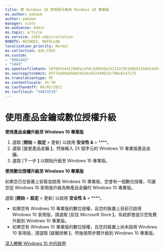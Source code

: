 ```yaml
---
title: 將 Windows 10 家用版升級為 Windows 10 專業版
ms.author: pebaum
author: pebaum
manager: scotv
ms.audience: Admin
ms.topic: article
ms.service: o365-administration
ROBOTS: NOINDEX, NOFOLLOW
localization_priority: Normal
ms.collection: Adm_O365
ms.custom:
- "9001443"
- "3443"
ms.openlocfilehash: 5d760314d17888ac4fdc3d85b0a2511437953d9b9126845169acd3fe486e55b6
ms.sourcegitcommit: b5f7da89a650d2915dc652449623c78be6247175
ms.translationtype: MT
ms.contentlocale: zh-TW
ms.lasthandoff: 08/05/2021
ms.locfileid: "54073519"
---
```

# <a name="upgrade-using-either-a-product-key-or-a-digital-license"></a>使用產品金鑰或數位授權升級

**使用產品金鑰升級至 Windows 10 專業版**

1. 選取 [**開始**  >  **設定**  >  更新] 以啟用 **安全性 &**  >  ****。
2. 選取 [變更產品金鑰 **]**，然後輸入 25 個字元的 Windows 10 專業版產品金鑰。
3. 選取 [下一步 **]** 以開始升級至 Windows 10 專業版。

**使用數位授權升級至 Windows 10 專業版**

如果您已在裝置上安裝並啟用 Windows 10 專業版，您會有一個數位授權，可讓您從 Windows 10 家用版升級為無產品金鑰的 Windows 10 專業版。

選取 [**開始**  >  **設定**  >  更新] 以啟用 **安全性 &**  >  ****。

- 如果您有 Windows 10 專業版的數位授權，且您的裝置上目前已啟用 Windows 10 家用版，請選取 [前往 Microsoft Store **]**，系統即會提示您免費升級到 Windows 10 專業版。
- 如果您有 Windows 10 專業版的數位授權，且您的裝置上尚未啟用 Windows 10 家用版，請選取 [疑難排解 **]**，然後按照步驟升級到 Windows 10 專業版。

[深入瞭解 Windows 10 中的啟用](https://support.microsoft.com/help/12440)